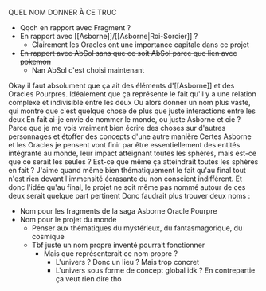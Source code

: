 QUEL NOM DONNER À CE TRUC
- Qqch en rapport avec Fragment ?
- En rapport avec [[Asborne]]/[[Asborne|Roi-Sorcier]] ?
	- Clairement les Oracles ont une importance capitale dans ce projet
- ~~En rapport avec AbSol sans que ce soit AbSol parce que lien avec pokemon~~
	- Nan AbSol c'est choisi maintenant

Okay il faut absolument que ça ait des éléments d'[[Asborne]] et des Oracles Pourpres. Idéalement que ça représente le fait qu'il y a une relation complexe et indivisible entre les deux
Ou alors donner un nom plus vaste, qui montre que c'est quelque chose de plus que juste interactions entre les deux
En fait ai-je envie de nommer le monde, ou juste Asborne et cie ?
Parce que je me vois vraiment bien écrire des choses sur d'autres personnages et étoffer des concepts d'une autre manière
Certes Asborne et les Oracles je pensent vont finir par être essentiellement des entités intégrante au monde, leur impact atteignant toutes les sphères, mais est-ce que ce serait les seules ? Est-ce que même ça atteindrait toutes les sphères en fait ? J'aime quand même bien thématiquement le fait qu'au final tout n'est rien devant l'immensité écrasante du non conscient indifférent. Et donc l'idée qu'au final, le projet ne soit même pas nommé autour de ces deux serait quelque part pertinent
Donc faudrait plus trouver deux noms :
- Nom pour les fragments de la saga Asborne Oracle Pourpre
- Nom pour le projet du monde
	- Penser aux thématiques du mystérieux, du fantasmagorique, du cosmique
	- Tbf juste un nom propre inventé pourrait fonctionner
		- Mais que représenterait ce nom propre ?
			- L'univers ? Donc un lieu ? Mais trop concret
			- L'univers sous forme de concept global idk ? En contrepartie ça veut rien dire tho